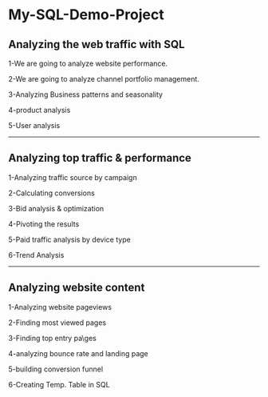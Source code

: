 # My-SQL-Demo-Project
## Analyzing the web traffic with SQL

1-We are going to analyze website performance.

2-We are going to analyze channel portfolio management.

3-Analyzing Business patterns and seasonality

4-product analysis

5-User analysis 

-----------------------------------------------------------------------------------------------

## Analyzing top traffic & performance

1-Analyzing traffic source by campaign

2-Calculating conversions 

3-Bid analysis & optimization 

4-Pivoting the results 

5-Paid traffic analysis by device type

6-Trend Analysis

------------------------------------------------------------------------------------------------
## Analyzing website content

1-Analyzing website pageviews

2-Finding most viewed pages 

3-Finding top entry pa\ges 

4-analyzing bounce rate and landing page

5-building conversion funnel

6-Creating Temp. Table in SQL
